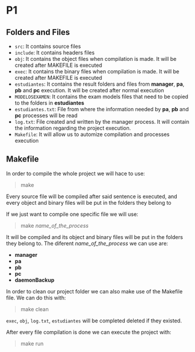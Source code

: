# P1

## Folders and Files

- `src`: It contains source files
- `include`: It contains headers files
- `obj`: It contains the object files when compilation is made. It will be created after MAKEFILE is executed
- `exec`: It contains the binary files when compilation is made. It will be created after MAKEFILE is executed
- `estudiantes`: It contains the result folders and files from **manager**, **pa**, **pb** and **pc** execution. It will be created after normal execution
- `MODELOSEXAMEN`: It contains the exam models files that need to be copied to the folders in **estudiantes**
- `estudiantes.txt`: File from where the information needed by **pa**, **pb** and **pc** processes will be read
- `log.txt`: File created and written by the manager process. It will contain the information regarding the project execution.
- `Makefile`: It will allow us to automize compilation and processes execution

## Makefile

In order to compile the whole project we will hace to use:

> make

Every source file will be compiled after said sentence is executed, and every object and binary files will be put in the folders they belong to


If we just want to compile one specific file we will use:

> make *name_of_the_process*

It will be compiled and its object and binary files will be put in the folders they belong to.
The diferent *name_of_the_process* we can use are:

- **manager**
- **pa**
- **pb**
- **pc**
- **daemonBackup**


In order to clean our project folder we can also make use of the Makefile file. We can do this with:

> make clean

`exec`, `obj`, `log.txt`, `estudiantes` will be completed deleted if they existed.


After every file compilation is done we can execute the project with:

> make run